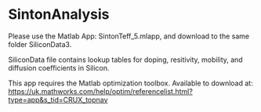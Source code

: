 # SintonAnalysis

Please use the Matlab App: SintonTeff_5.mlapp, and download to the same folder SiliconData3.

SiliconData file contains lookup tables for doping, resitivity, mobility, and diffusion coefficients in Silicon.


This app requires the Matlab optimization toolbox. Available to download at: https://uk.mathworks.com/help/optim/referencelist.html?type=app&s_tid=CRUX_topnav
